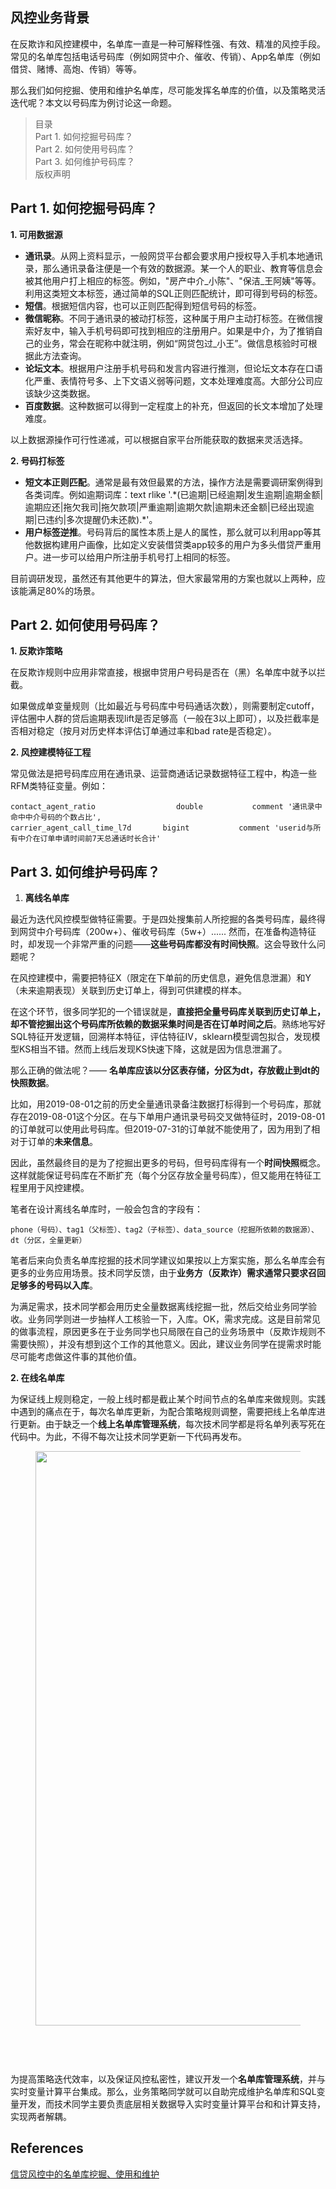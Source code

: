 <h2><b>风控业务背景</b></h2><p>在反欺诈和风控建模中，名单库一直是一种可解释性强、有效、精准的风控手段。常见的名单库包括电话号码库（例如网贷中介、催收、传销）、App名单库（例如借贷、赌博、高炮、传销）等等。</p><p>那么我们如何挖掘、使用和维护名单库，尽可能发挥名单库的价值，以及策略灵活迭代呢？本文以号码库为例讨论这一命题。</p><blockquote>目录<br/>Part 1. 如何挖掘号码库？<br/>Part 2. 如何使用号码库？<br/>Part 3. 如何维护号码库？<br/>版权声明</blockquote><h2><b>Part 1. 如何挖掘号码库？</b></h2><p><b>1. 可用数据源</b></p><ul><li><b>通讯录</b>。从网上资料显示，一般网贷平台都会要求用户授权导入手机本地通讯录，那么通讯录备注便是一个有效的数据源。某一个人的职业、教育等信息会被其他用户打上相应的标签。例如，&#34;房产中介_小陈&#34;、&#34;保洁_王阿姨&#34;等等。利用这类短文本标签，通过简单的SQL正则匹配统计，即可得到号码的标签。</li><li><b>短信</b>。根据短信内容，也可以正则匹配得到短信号码的标签。</li><li><b>微信昵称</b>。不同于通讯录的被动打标签，这种属于用户主动打标签。在微信搜索好友中，输入手机号码即可找到相应的注册用户。如果是中介，为了推销自己的业务，常会在昵称中就注明，例如“网贷包过_小王”。做信息核验时可根据此方法查询。</li><li><b>论坛文本</b>。根据用户注册手机号码和发言内容进行推测，但论坛文本存在口语化严重、表情符号多、上下文语义弱等问题，文本处理难度高。大部分公司应该缺少这类数据。</li><li><b>百度数据</b>。这种数据可以得到一定程度上的补充，但返回的长文本增加了处理难度。</li></ul><p>以上数据源操作可行性递减，可以根据自家平台所能获取的数据来灵活选择。</p><p><b>2. 号码打标签</b></p><ul><li><b>短文本正则匹配</b>。通常是最有效但最累的方法，操作方法是需要调研案例得到各类词库。例如逾期词库：text rlike &#39;.*(已逾期|已经逾期|发生逾期|逾期金额|逾期应还|拖欠我司|拖欠款项|严重逾期|逾期欠款|逾期未还金额|已经出现逾期|已违约|多次提醒仍未还款).*&#39;。</li><li><b>用户标签逆推</b>。号码背后的属性本质上是人的属性，那么就可以利用app等其他数据构建用户画像，比如定义安装借贷类app较多的用户为多头借贷严重用户。进一步可以给用户所注册手机号打上相同的标签。</li></ul><p>目前调研发现，虽然还有其他更牛的算法，但大家最常用的方案也就以上两种，应该能满足80%的场景。</p><h2><b>Part 2. 如何使用号码库？</b></h2><p><b>1. 反欺诈策略</b></p><p>在反欺诈规则中应用非常直接，根据申贷用户号码是否在（黑）名单库中就予以拦截。</p><p>如果做成单变量规则（比如最近与号码库中号码通话次数），则需要制定cutoff，评估圈中人群的贷后逾期表现lift是否足够高（一般在3以上即可），以及拦截率是否相对稳定（按月对历史样本评估订单通过率和bad rate是否稳定）。</p><p><b>2. 风控建模特征工程</b></p><p>常见做法是把号码库应用在通讯录、运营商通话记录数据特征工程中，构造一些RFM类特征变量。例如：</p><div class="highlight"><pre><code class="language-sql"><span class="n">contact_agent_ratio</span>                  <span class="n">double</span>           <span class="k">comment</span> <span class="s1">&#39;通讯录中命中中介号码的个数占比&#39;</span><span class="p">,</span>
<span class="n">carrier_agent_call_time_l7d</span>	     <span class="nb">bigint</span>           <span class="k">comment</span> <span class="s1">&#39;userid与所有中介在订单申请时间前7天总通话时长合计&#39;</span></code></pre></div><h2><b>Part 3. 如何维护号码库？</b></h2><ol><li><b>离线名单库</b></li></ol><p>最近为迭代风控模型做特征需要。于是四处搜集前人所挖掘的各类号码库，最终得到网贷中介号码库（200w+）、催收号码库（5w+）...... 然而，在准备构造特征时，却发现一个非常严重的问题——<b>这些号码库都没有时间快照</b>。这会导致什么问题呢？</p><p>在风控建模中，需要把特征X（限定在下单前的历史信息，避免信息泄漏）和Y（未来逾期表现）关联到历史订单上，得到可供建模的样本。</p><p>在这个环节，很多同学犯的一个错误就是，<b>直接把全量号码库关联到历史订单上，却不管挖掘出这个号码库所依赖的数据采集时间是否在订单时间之后</b>。熟练地写好SQL特征开发逻辑，回溯样本特征，评估特征IV，sklearn模型调包拟合，发现模型KS相当不错。然而上线后发现KS快速下降，这就是因为信息泄漏了。</p><p>那么正确的做法呢？—— <b>名单库应该以分区表存储，分区为dt，存放截止到dt的快照数据</b>。</p><p>比如，用2019-08-01之前的历史全量通讯录备注数据打标得到一个号码库，那就存在2019-08-01这个分区。在与下单用户通讯录号码交叉做特征时，2019-08-01的订单就可以使用此号码库。但2019-07-31的订单就不能使用了，因为用到了相对于订单的<b>未来信息</b>。</p><p>因此，虽然最终目的是为了挖掘出更多的号码，但号码库得有一个<b>时间快照</b>概念。这样就能保证号码库在不断扩充（每个分区存放全量号码库），但又能用在特征工程里用于风控建模。</p><p>笔者在设计离线名单库时，一般会包含的字段有：</p><div class="highlight"><pre><code class="language-text">phone（号码）、tag1（父标签）、tag2（子标签）、data_source（挖掘所依赖的数据源）、dt（分区，全量更新）</code></pre></div><p>笔者后来向负责名单库挖掘的技术同学建议如果按以上方案实施，那么名单库会有更多的业务应用场景。技术同学反馈，由于<b>业务方（反欺诈）需求通常只要求召回足够多的号码以入库</b>。</p><p>为满足需求，技术同学都会用历史全量数据离线挖掘一批，然后交给业务同学验收。业务同学则进一步抽样人工核验一下，入库。OK，需求完成。这是目前常见的做事流程，原因更多在于业务同学也只局限在自己的业务场景中（反欺诈规则不需要快照），并没有想到这个工作的其他意义。因此，建议业务同学在提需求时能尽可能考虑做这件事的其他价值。</p><p><b>2. 在线名单库</b></p><p>为保证线上规则稳定，一般上线时都是截止某个时间节点的名单库来做规则。实践中遇到的痛点在于，每次名单库更新，为配合策略规则调整，需要把线上名单库进行更新。由于缺乏一个<b>线上名单库管理系统</b>，每次技术同学都是将名单列表写死在代码中。为此，不得不每次让技术同学更新一下代码再发布。</p><figure data-size="normal"><noscript><img src="https://pic3.zhimg.com/v2-adc90202f7542db91792dd425346b602_b.png" data-caption="" data-size="normal" data-rawwidth="919" data-rawheight="131" class="origin_image zh-lightbox-thumb" width="919" data-original="https://pic3.zhimg.com/v2-adc90202f7542db91792dd425346b602_r.jpg"/></noscript><img src="data:image/svg+xml;utf8,&lt;svg xmlns=&#39;http://www.w3.org/2000/svg&#39; width=&#39;919&#39; height=&#39;131&#39;&gt;&lt;/svg&gt;" data-caption="" data-size="normal" data-rawwidth="919" data-rawheight="131" class="origin_image zh-lightbox-thumb lazy" width="919" data-original="https://pic3.zhimg.com/v2-adc90202f7542db91792dd425346b602_r.jpg" data-actualsrc="https://pic3.zhimg.com/v2-adc90202f7542db91792dd425346b602_b.png"/></figure><p>为提高策略迭代效率，以及保证风控私密性，建议开发一个<b>名单库管理系统</b>，并与实时变量计算平台集成。那么，业务策略同学就可以自助完成维护名单库和SQL变量开发，而技术同学主要负责底层相关数据导入实时变量计算平台和和计算支持，实现两者解耦。</p>

## References
[信贷风控中的名单库挖掘、使用和维护](https://zhuanlan.zhihu.com/p/77238851)
